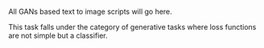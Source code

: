 All GANs based text to image scripts will go here.

This task falls under the category of generative tasks where loss functions are not simple but a classifier.